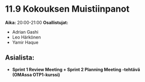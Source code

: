 # 11.9 Kokouksen Muistiinpanot
**Aika:** 20:00-21:00
**Osallistujat:** 
- Adrian Gashi
- Leo Härkönen
- Yamir Haque

## Asialista:

- **Sprint 1 Review Meeting + Sprint 2 Planning Meeting -tehtävä (OMAssa OTP1-kurssi)**
